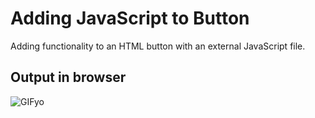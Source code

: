 # Adding JavaScript to Button

Adding functionality to an HTML button with an external JavaScript file.
  

## Output in browser
![GIFyo](https://user-images.githubusercontent.com/95581907/195961964-f45b220b-83d3-4439-9a31-a6b770cc129c.gif)
